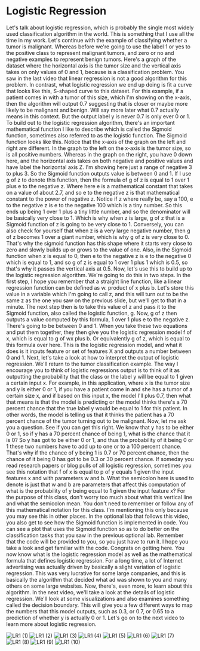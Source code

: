 # Logistic Regression 

Let's talk about logistic regression, which is probably the single most widely used classification algorithm in the world. This is something that I use all the time in my work. Let's continue with the example of classifying whether a tumor is malignant. Whereas before we're going to use the label 1 or yes to the positive class to represent malignant tumors, and zero or no and negative examples to represent benign tumors. Here's a graph of the dataset where the horizontal axis is the tumor size and the vertical axis takes on only values of 0 and 1, because is a classification problem. You saw in the last video that linear regression is not a good algorithm for this problem. In contrast, what logistic regression we end up doing is fit a curve that looks like this, S-shaped curve to this dataset. For this example, if a patient comes in with a tumor of this size, which I'm showing on the x-axis, then the algorithm will output 0.7 suggesting that is closer or maybe more likely to be malignant and benign. Will say more later what 0.7 actually means in this context. But the output label y is never 0.7 is only ever 0 or 1. To build out to the logistic regression algorithm, there's an important mathematical function I like to describe which is called the Sigmoid function, sometimes also referred to as the logistic function. The Sigmoid function looks like this. Notice that the x-axis of the graph on the left and right are different. In the graph to the left on the x-axis is the tumor size, so is all positive numbers. Whereas in the graph on the right, you have 0 down here, and the horizontal axis takes on both negative and positive values and have label the horizontal axis Z. I'm showing here just a range of negative 3 to plus 3. So the Sigmoid function outputs value is between 0 and 1. If I use g of z to denote this function, then the formula of g of z is equal to 1 over 1 plus e to the negative z. Where here e is a mathematical constant that takes on a value of about 2.7, and so e to the negative z is that mathematical constant to the power of negative z. Notice if z where really be, say a 100, e to the negative z is e to the negative 100 which is a tiny number. So this ends up being 1 over 1 plus a tiny little number, and so the denominator will be basically very close to 1. Which is why when z is large, g of z that is a Sigmoid function of z is going to be very close to 1. Conversely, you can also check for yourself that when z is a very large negative number, then g of z becomes 1 over a giant number, which is why g of z is very close to 0. That's why the sigmoid function has this shape where it starts very close to zero and slowly builds up or grows to the value of one. Also, in the Sigmoid function when z is equal to 0, then e to the negative z is e to the negative 0 which is equal to 1, and so g of z is equal to 1 over 1 plus 1 which is 0.5, so that's why it passes the vertical axis at 0.5. Now, let's use this to build up to the logistic regression algorithm. We're going to do this in two steps. In the first step, I hope you remember that a straight line function, like a linear regression function can be defined as w. product of x plus b. Let's store this value in a variable which I'm going to call z, and this will turn out to be the same z as the one you saw on the previous slide, but we'll get to that in a minute. The next step then is to take this value of z and pass it to the Sigmoid function, also called the logistic function, g. Now, g of z then outputs a value computed by this formula, 1 over 1 plus e to the negative z. There's going to be between 0 and 1. When you take these two equations and put them together, they then give you the logistic regression model f of x, which is equal to g of wx plus b. Or equivalently g of z, which is equal to this formula over here. This is the logistic regression model, and what it does is it inputs feature or set of features X and outputs a number between 0 and 1. Next, let's take a look at how to interpret the output of logistic regression. We'll return to the tumor classification example. The way I encourage you to think of logistic regressions output is to think of it as outputting the probability that the class or the label y will be equal to 1 given a certain input x. For example, in this application, where x is the tumor size and y is either 0 or 1, if you have a patient come in and she has a tumor of a certain size x, and if based on this input x, the model I'll plus 0.7, then what that means is that the model is predicting or the model thinks there's a 70 percent chance that the true label y would be equal to 1 for this patient. In other words, the model is telling us that it thinks the patient has a 70 percent chance of the tumor turning out to be malignant. Now, let me ask you a question. See if you can get this right. We know that y has to be either 0 or 1, so if y has a 70 percent chance of being 1, what is the chance that it is 0? So y has got to be either 0 or 1, and thus the probability of it being 0 or 1 these two numbers have to add up to one or to a 100 percent chance. That's why if the chance of y being 1 is 0.7 or 70 percent chance, then the chance of it being 0 has got to be 0.3 or 30 percent chance. If someday you read research papers or blog pulls of all logistic regression, sometimes you see this notation that f of x is equal to p of y equals 1 given the input features x and with parameters w and b. What the semicolon here is used to denote is just that w and b are parameters that affect this computation of what is the probability of y being equal to 1 given the input feature x? For the purpose of this class, don't worry too much about what this vertical line and what the semicolon mean. You don't need to remember or follow any of this mathematical notation for this class. I'm mentioning this only because you may see this in other places. In the optional lab that follows this video, you also get to see how the Sigmoid function is implemented in code. You can see a plot that uses the Sigmoid function so as to do better on the classification tasks that you saw in the previous optional lab. Remember that the code will be provided to you, so you just have to run it. I hope you take a look and get familiar with the code. Congrats on getting here. You now know what is the logistic regression model as well as the mathematical formula that defines logistic regression. For a long time, a lot of Internet advertising was actually driven by basically a slight variation of logistic regression. This was very lucrative for some large companies, and this is basically the algorithm that decided what ad was shown to you and many others on some large websites. Now, there's, even more, to learn about this algorithm. In the next video, we'll take a look at the details of logistic regression. We'll look at some visualizations and also examines something called the decision boundary. This will give you a few different ways to map the numbers that this model outputs, such as 0.3, or 0.7, or 0.65 to a prediction of whether y is actually 0 or 1. Let's go on to the next video to learn more about logistic regression.

![LR1 (1)](./../../Assets/Supervised/CLR/LR1%20(1).png)
![LR1 (2)](./../../Assets/Supervised/CLR/LR1%20(2).png)
![LR1 (3)](./../../Assets/Supervised/CLR/LR1%20(3).png)
![LR1 (4)](./../../Assets/Supervised/CLR/LR1%20(4).png)
![LR1 (5)](./../../Assets/Supervised/CLR/LR1%20(5).png)
![LR1 (6)](./../../Assets/Supervised/CLR/LR1%20(6).png)
![LR1 (7)](./../../Assets/Supervised/CLR/LR1%20(7).png)
![LR1 (8)](./../../Assets/Supervised/CLR/LR1%20(8).png)
![LR1 (9)](./../../Assets/Supervised/CLR/LR1%20(9).png)
![LR1 (10)](./../../Assets/Supervised/CLR/LR1%20(10).png)
